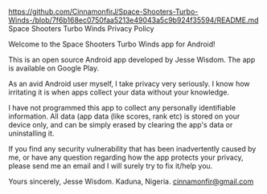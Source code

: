 https://github.com/CinnamonfirJ/Space-Shooters-Turbo-Winds-/blob/7f6b168ec0750faa5213e49043a5c9b924f35594/README.md
Space Shooters Turbo Winds Privacy Policy
 
Welcome to the Space Shooters Turbo Winds app for Android!

This is an open source Android app developed by Jesse Wisdom. The app is available on Google Play.

As an avid Android user myself, I take privacy very seriously. I know how irritating it is when apps collect your data without your knowledge.

I have not programmed this app to collect any personally identifiable information. All data (app data (like scores, rank etc) is stored on your device only, and can be simply erased by clearing the app's data or uninstalling it.

If you find any security vulnerability that has been inadvertently caused by me, or have any question regarding how the app protects your privacy, please send me an email and I will surely try to fix it/help you.

Yours sincerely,
Jesse Wisdom.
Kaduna, Nigeria.
cinnamonfir@gmail.com
